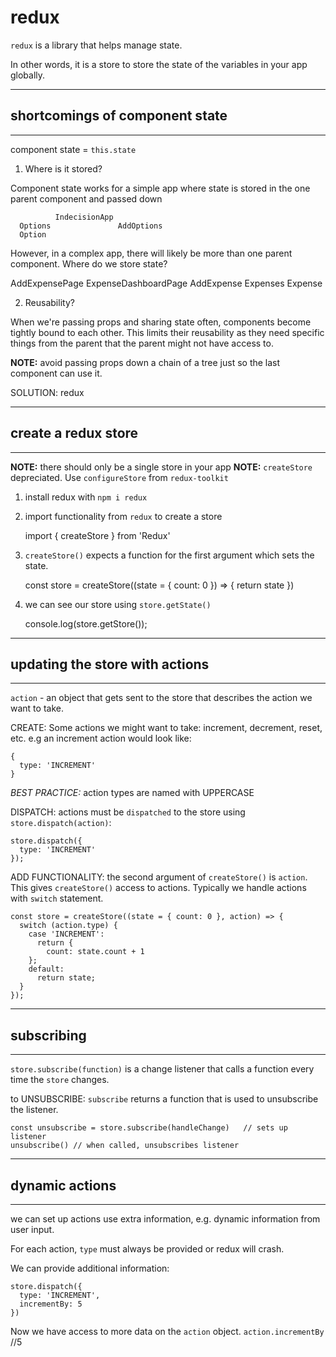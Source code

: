 # redux

`redux` is a library that helps manage state.  

In other words, it is a store to store the state of the variables in your app globally.

----------------------------------
## shortcomings of component state
----------------------------------
component state = `this.state`

1. Where is it stored?

Component state works for a simple app where state is stored in the one parent component and passed down

              IndecisionApp
      Options               AddOptions
      Option

However, in a complex app, there will likely be more than one parent component.  Where do we store state?

AddExpensePage            ExpenseDashboardPage
AddExpense                    Expenses
                              Expense

2. Reusability?

When we're passing props and sharing state often, components become tightly bound to each other.  This limits their reusability as they need specific things from the parent that the parent might not have access to.

**NOTE:** avoid passing props down a chain of a tree just so the last component can use it.

SOLUTION: redux

-----------------------
## create a redux store
-----------------------
**NOTE:** there should only be a single store in your app
**NOTE:** `createStore` depreciated.  Use `configureStore` from `redux-toolkit`

1. install redux with `npm i redux`
2. import functionality from `redux` to create a store

    import { createStore } from 'Redux'

3. `createStore()` expects a function for the first argument which sets the state.

    const store = createStore((state = { count: 0 }) => {
      return state
    })

4. we can see our store using `store.getState()`

    console.log(store.getStore());

----------------------------------
## updating the store with actions
----------------------------------
`action` - an object that gets sent to the store that describes the action we want to take.  

CREATE:
Some actions we might want to take: increment, decrement, reset, etc.  e.g an increment action would look like:

    {
      type: 'INCREMENT'
    }

_BEST PRACTICE:_ action types are named with UPPERCASE

DISPATCH:
actions must be `dispatched` to the store using `store.dispatch(action)`:

    store.dispatch({
      type: 'INCREMENT'
    });

ADD FUNCTIONALITY:
the second argument of `createStore()` is `action`.  This gives `createStore()` access to actions.  Typically we handle actions with `switch` statement.

    const store = createStore((state = { count: 0 }, action) => {
      switch (action.type) {
        case 'INCREMENT': 
          return {
            count: state.count + 1
        };
        default: 
          return state;
      }
    });

-----------------------------
## subscribing
-----------------------------
`store.subscribe(function)` is a change listener that calls a function every time the `store` changes.

to UNSUBSCRIBE:
`subscribe` returns a function that is used to unsubscribe the listener.

```
const unsubscribe = store.subscribe(handleChange)   // sets up listener
unsubscribe() // when called, unsubscribes listener
```

-----------------------------
## dynamic actions
-----------------------------
we can set up actions use extra information, e.g. dynamic information from user input.

For each action, `type` must always be provided or redux will crash.

We can provide additional information: 
```
store.dispatch({
  type: 'INCREMENT',
  incrementBy: 5
})
```
Now we have access to more data on the `action` object.  `action.incrementBy` //5